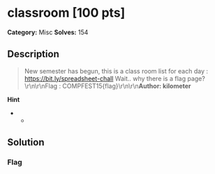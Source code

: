 # classroom [100 pts]

**Category:** Misc
**Solves:** 154

## Description
>New semester has begun, this is a class room list for each day : https://bit.ly/spreadsheet-chall Wait.. why there is a flag page?\r\n\r\nFlag : COMPFEST15{flag}\r\n\r\n**Author: kilometer**

**Hint**
* -

## Solution

### Flag


